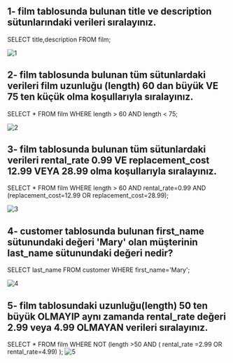 
## 1- film tablosunda bulunan title ve description sütunlarındaki verileri sıralayınız.

SELECT title,description FROM film;

![1](https://user-images.githubusercontent.com/84620286/140547858-41ce7e3e-03a3-4221-958d-5b5e2f525262.PNG)

## 2- film tablosunda bulunan tüm sütunlardaki verileri film uzunluğu (length) 60 dan büyük VE 75 ten küçük olma koşullarıyla sıralayınız.

SELECT * FROM film WHERE length > 60 AND length < 75;


![2](https://user-images.githubusercontent.com/84620286/140547921-6f62488b-d438-4a91-a9af-c600eba34b09.PNG)

## 3- film tablosunda bulunan tüm sütunlardaki verileri rental_rate 0.99 VE replacement_cost 12.99 VEYA 28.99 olma koşullarıyla sıralayınız.

SELECT * FROM film WHERE length > 60 AND rental_rate=0.99 AND (replacement_cost=12.99 OR replacement_cost=28.99); 

![3](https://user-images.githubusercontent.com/84620286/140547971-63ec5169-63c9-4518-a4c1-d4ed9c24b6f6.PNG)

## 4- customer tablosunda bulunan first_name sütunundaki değeri 'Mary' olan müşterinin last_name sütunundaki değeri nedir?

SELECT last_name FROM customer WHERE first_name='Mary';

![4](https://user-images.githubusercontent.com/84620286/140548011-58f72773-f2dd-4b10-8836-8e1e31a41ed1.PNG)

## 5- film tablosundaki uzunluğu(length) 50 ten büyük OLMAYIP aynı zamanda rental_rate değeri 2.99 veya 4.99 OLMAYAN verileri sıralayınız.
 
 SELECT * FROM film WHERE NOT (length >50 AND ( rental_rate =2.99 OR  rental_rate=4.99) );
![5](https://user-images.githubusercontent.com/84620286/140548116-ec1124da-9dfd-4a35-9a68-60c0fa432f35.PNG)
